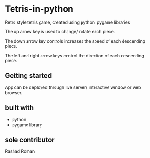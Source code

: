 # Tetris-in-python
Retro style tetris game, created using python, pygame libraries

The up arrow key is used to change/ rotate each piece.

The down arrow key controls increases the speed of each descending piece.

The left and right arrow keys control the direction of each descending piece.

## Getting started

App can be deployed through live server/ interactive window or web browser.

## built with

* python
* pygame library

## sole contributor

Rashad Roman
